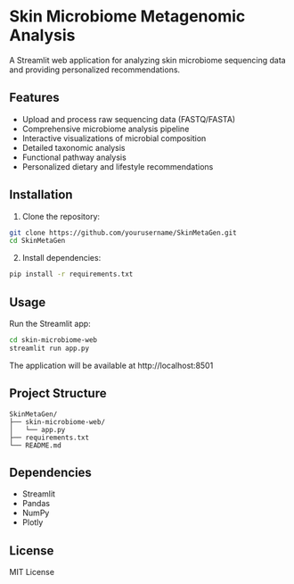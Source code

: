 # Skin Microbiome Metagenomic Analysis

A Streamlit web application for analyzing skin microbiome sequencing data and providing personalized recommendations.

## Features

- Upload and process raw sequencing data (FASTQ/FASTA)
- Comprehensive microbiome analysis pipeline
- Interactive visualizations of microbial composition
- Detailed taxonomic analysis
- Functional pathway analysis
- Personalized dietary and lifestyle recommendations

## Installation

1. Clone the repository:
```bash
git clone https://github.com/yourusername/SkinMetaGen.git
cd SkinMetaGen
```

2. Install dependencies:
```bash
pip install -r requirements.txt
```

## Usage

Run the Streamlit app:
```bash
cd skin-microbiome-web
streamlit run app.py
```

The application will be available at http://localhost:8501

## Project Structure

```
SkinMetaGen/
├── skin-microbiome-web/
│   └── app.py
├── requirements.txt
└── README.md
```

## Dependencies

- Streamlit
- Pandas
- NumPy
- Plotly

## License

MIT License 